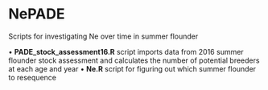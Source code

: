 # NePADE
Scripts for investigating Ne over time in summer flounder

• **PADE_stock_assessment16.R** script imports data from 2016 summer flounder stock assessment and calculates the number of potential breeders at each age and year
• **Ne.R** script for figuring out which summer flounder to resequence
